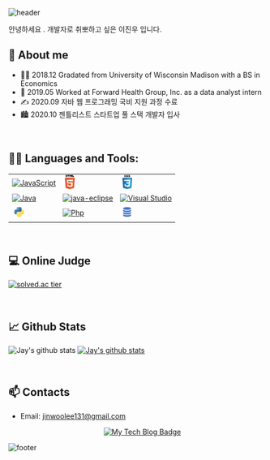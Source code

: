 
<!--
### Hi there 👋
- 🌱 I’m currently studying for DASP exam!

**jinlee487/jinlee487** is a ✨ _special_ ✨ repository because its `README.md` (this file) appears on your GitHub profile.

Here are some ideas to get you started:

- 🔭 I’m currently working on ...
- 🌱 I’m currently learning ...
- 👯 I’m looking to collaborate on ...
- 🤔 I’m looking for help with ...
- 💬 Ask me about ...
- 📫 How to reach me: ...
- 😄 Pronouns: ...
- ⚡ Fun fact: ...
-->

![header](https://capsule-render.vercel.app/api?type=waving&color=gradient&height=250&section=header&text=Hi%20There%20👋&fontSize=45&&fontAlignY=30)

안녕하세요 . 개발자로 취뽀하고 싶은 이진우 입니다.

## 📖 About me

* 👩‍🎓 2018.12 Gradated from University of Wisconsin Madison with a BS in Economics
* 🌱 2019.05 Worked at Forward Health Group, Inc. as a data analyst intern
* ✍ 2020.09 자바 웹 프로그래밍 국비 지원 과정 수료
* 🏙 2020.10 젠틀리스트 스타트업 풀 스택 개발자 입사

<br>


## 👨‍💻 Languages and Tools:

<table>
    <tbody>
        <tr>
            <td><a href="#"><img alt="JavaScript" title="JavaScript" height="28px"
                        src="https://user-images.githubusercontent.com/46912607/120892045-21fae300-c647-11eb-88e9-18367c60adae.png" /></a>
            </td>
            <td><a href="#"><img alt="HTML5" title="HTML5" height="28px"
                        src="https://raw.githubusercontent.com/github/explore/80688e429a7d4ef2fca1e82350fe8e3517d3494d/topics/html/html.png" /></a>
            </td>
            <td><a href="#"><img alt="CSS3" title="CSS3" height="28px"
                        src="https://raw.githubusercontent.com/github/explore/80688e429a7d4ef2fca1e82350fe8e3517d3494d/topics/css/css.png" /></a>
            </td>
        </tr>
        <tr>
            <td><a href="#"><img alt="Java" title="Java" height="28px"
                        src="https://img.icons8.com/color/48/000000/java-coffee-cup-logo.png" /></a></td>
           <td><a href="#"><img alt="java-eclipse" title="java-eclipse" height="28px"
                        src="https://img.icons8.com/ios-filled/50/000000/java-eclipse.png" /></a></td>
          <td><a href="#"><img alt="Visual Studio" title="Visual Studio Code" height="28px"
                        src="https://img.icons8.com/fluent/48/000000/visual-studio-code-2019.png" /></a></td>
        </tr>
        <tr>
           <td><a href="#"><img alt="Python" title="Python" height="28px"
                        src="https://raw.githubusercontent.com/github/explore/80688e429a7d4ef2fca1e82350fe8e3517d3494d/topics/python/python.png" /></a>
            </td>
          <td><a href="#"><img alt="Php" title="Php" height="28px"
                        src="https://user-images.githubusercontent.com/46912607/120892068-4b1b7380-c647-11eb-9d9e-8d37e4fbebbc.png" /></a>
            </td>
            <td><a href="#"><img alt="SQL" title="SQL" height="28px"
                        src="https://raw.githubusercontent.com/github/explore/80688e429a7d4ef2fca1e82350fe8e3517d3494d/topics/sql/sql.png" /></a>
            </td>
        </tr>
    </tbody>
</table>

<br>

## 💻 Online Judge 
  
[![solved.ac tier](http://mazassumnida.wtf/api/generate_badge?boj=jwl2327)](https://solved.ac/jwl2327)

<br>

## 📈 Github Stats
![Jay's github stats](https://github-readme-stats.vercel.app/api?username=jinlee487&show_icons=true)
[![Jay's github stats](https://github-readme-stats.vercel.app/api/top-langs/?username=jinlee487&show_icons=true&hide_border=true&title_color=004386&icon_color=004386&layout=compact)](https://github.com/jinlee487)

<br>

## 📫 Contacts 

* Email: jinwoolee131@gmail.com

  <div align=center>
  
  [![My Tech Blog Badge](http://img.shields.io/badge/-My%20Tech%20blog-black?style=flat-square&logo=github&link=https://kinetic27.github.io/)](https://jinlee487.github.io/) 
  </div>
  

![footer](https://capsule-render.vercel.app/api?type=waving&color=gradient&height=150&section=footer)